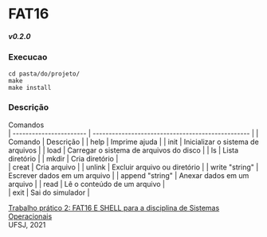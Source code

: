 # FAT16
##### v0.2.0 

### Execucao
```
cd pasta/do/projeto/
make
make install

```
 

### Descrição

Comandos  
    | ----------------------- | ------------------------------------------------- |
    | Comando                 | Descrição                                         |
    | help                    | Imprime ajuda                                     |
    | init                    | Inicializar o sistema de arquivos                 |
    | load                    | Carregar o sistema de arquivos do disco           |
    | ls                      | Lista diretório                                   |
    | mkdir                   | Cria diretório                                    |  
    | creat                   | Cria arquivo                                      |
    | unlink                  | Excluir arquivo ou diretório                      |
    | write \"string\"          | Escrever dados em um arquivo                      |
    | append \"string\"         | Anexar dados em um arquivo                        |
    | read                    | Lê o conteúdo de um arquivo                       |  
    | exit                    | Sai do simulador                                  |

    
[Trabalho prático 2: FAT16 E SHELL para a disciplina de Sistemas Operacionais](TP2_SO.pdf)  
UFSJ, 2021
